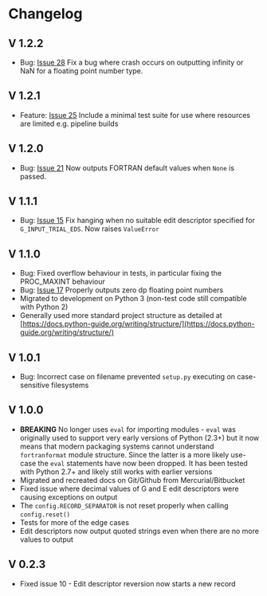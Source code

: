 # Changelog

## V 1.2.2

- Bug: [Issue 28](https://github.com/brendanarnold/py-fortranformat/issues/28) Fix a bug where crash occurs on outputting infinity or NaN for a floating point number type.

## V 1.2.1

- Feature: [Issue 25](https://github.com/brendanarnold/py-fortranformat/issues/25) Include a minimal test suite for use where resources are limited e.g. pipeline builds

## V 1.2.0

- Bug: [Issue 21](https://github.com/brendanarnold/py-fortranformat/issues/21) Now outputs FORTRAN default values when `None` is passed.

## V 1.1.1

- Bug: [Issue 15](https://github.com/brendanarnold/py-fortranformat/issues/15) Fix hanging when no suitable edit descriptor specified for `G_INPUT_TRIAL_EDS`. Now raises `ValueError`

## V 1.1.0

- Bug: Fixed overflow behaviour in tests, in particular fixing the PROC_MAXINT behaviour
- Bug: [Issue 17](https://github.com/brendanarnold/py-fortranformat/issues/17) Properly outputs zero dp floating point numbers
- Migrated to development on Python 3 (non-test code still compatible with Python 2)
- Generally used more standard project structure as detailed at [https://docs.python-guide.org/writing/structure/](https://docs.python-guide.org/writing/structure/)

## V 1.0.1

- Bug: Incorrect case on filename prevented `setup.py` executing on case-sensitive filesystems

## V 1.0.0

- **BREAKING** No longer uses `eval` for importing modules - `eval` was originally used to support very early versions of Python (2.3+) but it now means that modern packaging systems cannot understand `fortranformat` module structure. Since the latter is a more likely use-case the `eval` statements have now been dropped. It has been tested with Python 2.7+ and likely still works with earlier versions
- Migrated and recreated docs on Git/Github from Mercurial/Bitbucket
- Fixed issue where decimal values of G and E edit descriptors were causing exceptions on output
- The `config.RECORD_SEPARATOR` is not reset properly when calling `config.reset()`
- Tests for more of the edge cases
- Edit descriptors now output quoted strings even when there are no more values to output

## V 0.2.3

- Fixed issue 10 - Edit descriptor reversion now starts a new record
